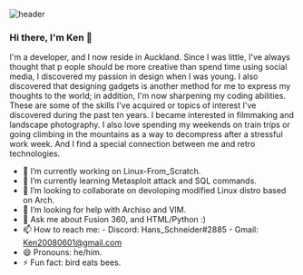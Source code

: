 ![header](https://user-images.githubusercontent.com/52772036/194210006-a6f54e07-df49-4223-9013-2282346124cd.png)



### Hi there, I'm Ken 👋

I'm a developer, and I now reside in Auckland. Since I was little, I've always thought that p eople should be more creative than spend time using social media, I discovered my passion in design when I was young. I also discovered that designing gadgets is another method for me to express my thoughts to the world; in addition, I'm now sharpening my coding abilities. These are some of the skills I've acquired or topics of interest I've discovered during the past ten years. I became interested in filmmaking and landscape photography. I also love spending my weekends on train trips or going climbing in the mountains as a way to decompress after a stressful work week. And I find a special connection between me and retro technologies.

- 🔭 I’m currently working on Linux-From_Scratch.
- 🌱 I’m currently learning Metasploit attack and SQL commands.
- 👯 I’m looking to collaborate on devoloping modified Linux distro based on Arch.
- 🤔 I’m looking for help with Archiso and VIM.
- 💬 Ask me about Fusion 360, and HTML/Python :)
- 📫 How to reach me:
      - Discord: Hans_Schneider#2885
      - Gmail: Ken20080601@gmail.com
- 😄 Pronouns: he/him.
- ⚡ Fun fact: bird eats bees.
